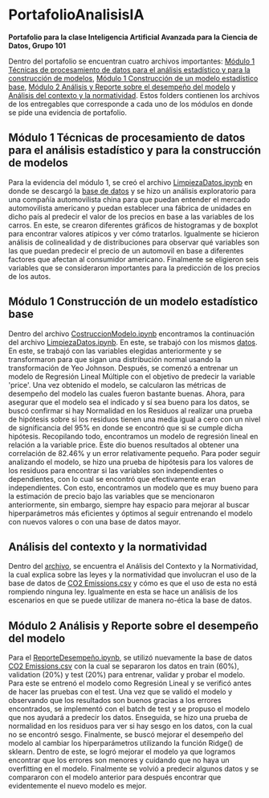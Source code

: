 # PortafolioAnalisisIA
**Portafolio para la clase Inteligencia Artificial Avanzada para la Ciencia de Datos, Grupo 101**


Dentro del portafolio se encuentran cuatro archivos importantes: [Módulo 1 Técnicas de procesamiento de datos para el análisis estadístico y para la construcción de modelos](LimpiezaDatos.ipynb), [Módulo 1 Construcción de un modelo estadístico base](ConstruccionModelo.ipynb), [Módulo 2 Análisis y Reporte sobre el desempeño del modelo](ReporteDesempeño.ipynb) y [Análisis del contexto y la normatividad](Análisis_del_Contexto_y_la_Normatividad_-2.pdf). Estos folders contienen los archivos de los entregables que corresponde a cada uno de los módulos en donde se pide una evidencia de portafolio.



## Módulo 1 Técnicas de procesamiento de datos para el análisis estadístico y para la construcción de modelos
Para la evidencia del módulo 1, se creó el archivo [LimpiezaDatos.ipynb](LimpiezaDatos.ipynb) en donde se descargó la [base de datos](precios_autos-2.csv) y se hizo un análisis exploratorio para una compañía automovilista china para que puedan entender el mercado automovilista americano y puedan establecer una fábrica de unidades en dicho país al predecir el valor de los precios en base a las variables de los carros. En este, se crearon diferentes gráficos de histogramas y de boxplot para encontrar valores atípicos y ver cómo tratarlos. Igualmente se hicieron análisis de colinealidad y de distribuciones para observar qué variables son las que puedan predecir el precio de un automovil en base a diferentes factores que afectan al consumidor americano. Finalmente se eligieron seis variables que se consideraron importantes para la predicción de los precios de los autos.



## Módulo 1 Construcción de un modelo estadístico base
Dentro del archivo [CostruccionModelo.ipynb](ConstruccionModelo.ipynb) encontramos la continuación del archivo [LimpiezaDatos.ipynb](LimpiezaDatos.ipynb). En este, se trabajó con los mismos [datos](precios_autos-2.csv). En este, se trabajó con las variables elegidas anteriormente y se transformaron para que sigan una distribución normal usando la transformación de Yeo Johnson. Después, se comenzó a entrenar un modelo de Regresión Lineal Múltiple con el objetivo de predecir la variable 'price'. Una vez obtenido el modelo, se calcularon las métricas de desempeño del modelo las cuales fueron bastante buenas. Ahora, para asegurar que el modelo sea el indicado y sí sea bueno para los datos, se buscó confirmar si hay Normalidad en los Residuos al realizar una prueba de hipótesis sobre si los residuos tienen una media igual a cero con un nivel de significancia del 95% en donde se encontró que si se cumple dicha hipótesis. Recopilando todo, encontramos un modelo de regresión lineal en relación a la variable price. Este dio buenos resultados al obtener una correlación de 82.46% y un error relativamente pequeño. Para poder seguir analizando el modelo, se hizo una prueba de hipótesis para los valores de los residuos para encontrar si las variables son independientes o dependientes, con lo cual se encontró que efectivamente eran independientes. Con esto, encontramos un modelo que es muy bueno para la estimación de precio bajo las variables que se mencionaron anteriormente, sin embargo, siempre hay espacio para mejorar al buscar hiperparámetros más eficientes y óptimos al seguir entrenando el modelo con nuevos valores o con una base de datos mayor. 



## Análisis del contexto y la normatividad
Dentro del [archivo](Análisis_del_Contexto_y_la_Normatividad_-2.pdf), se encuentra el Análisis del Contexto y la Normatividad, la cual explica sobre las leyes y la normatividad que involucran el uso de la base de datos de [CO2 Emissions.csv](https://www.kaggle.com/datasets/bhuviranga/co2-emissions?select=CO2+Emissions.csv) y cómo es que el uso de esta no está rompiendo ninguna ley. Igualmente en esta se hace un análisis de los escenarios en que se puede utilizar de manera no-ética la base de datos.



## Módulo 2 Análisis y Reporte sobre el desempeño del modelo
Para el [ReporteDesempeño.ipynb](ReporteDesempeño.ipynb), se utilizó nuevamente la base de datos [CO2 Emissions.csv](https://www.kaggle.com/datasets/bhuviranga/co2-emissions?select=CO2+Emissions.csv) con la cual se separaron los datos en train (60%), validation (20%) y test (20%) para entrenar, validar y probar el modelo. Para este se entrenó el modelo como Regresión Lineal y se verificó antes de hacer las pruebas con el test. Una vez que se validó el modelo y observando que los resultados son buenos gracias a los errores encontrados, se implementó con el batch de test y se propuso el modelo que nos ayudará a predecir los datos. Enseguida, se hizo una prueba de normalidad en los residuos para ver si hay sesgo en los datos, con la cual no se encontró sesgo. Finalmente, se buscó mejorar el desempeño del modelo al cambiar los hiperparámetros utilizando la función Ridge() de sklearn. Dentro de este, se logró mejorar el modelo ya que logramos encontrar que los errores son menores y cuidando que no haya un overfitting en el modelo. Finalmente se volvió a predecir algunos datos y se compararon con el modelo anterior para después encontrar que evidentemente el nuevo modelo es mejor.
